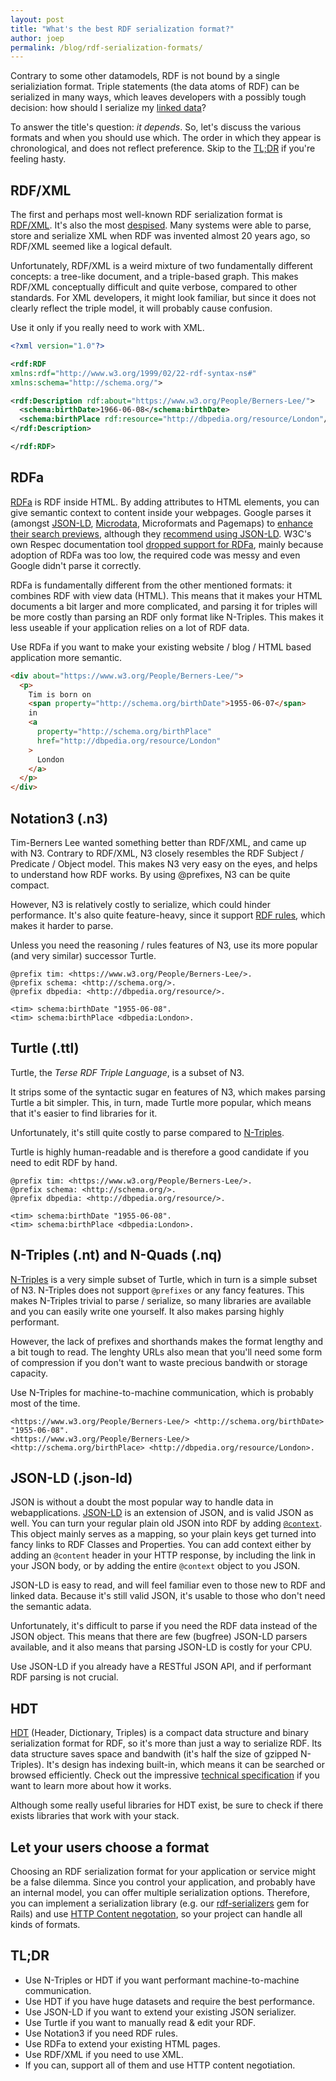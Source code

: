 ```yaml
---
layout: post
title: "What's the best RDF serialization format?"
author: joep
permalink: /blog/rdf-serialization-formats/
---
```


Contrary to some other datamodels, RDF is not bound by a single serializiation format.
Triple statements (the data atoms of RDF) can be serialized in many ways, which leaves developers with a possibly tough decision: how should I serialize my [linked data](/what-is-linked-data)?

To answer the title's question: _it depends_.
So, let's discuss the various formats and when you should use which.
The order in which they appear is chronological, and does not reflect preference.
Skip to the [TL;DR](#tldr) if you're feeling hasty.

## RDF/XML

The first and perhaps most well-known RDF serialization format is [RDF/XML](https://www.w3.org/TR/rdf-syntax-grammar/).
It's also the most [despised](https://github.com/mhausenblas/rdfxml.info/blob/master/input/RDF-XML%20sucks%20-%20praise%20and%20damnation.txt).
Many systems were able to parse, store and serialize XML when RDF was invented almost 20 years ago, so RDF/XML seemed like a logical default.

Unfortunately, RDF/XML is a weird mixture of two fundamentally different concepts: a tree-like document, and a triple-based graph.
This makes RDF/XML conceptually difficult and quite verbose, compared to other standards.
For XML developers, it might look familiar, but since it does not clearly reflect the triple model, it will probably cause confusion.

Use it only if you really need to work with XML.

```xml
<?xml version="1.0"?>

<rdf:RDF
xmlns:rdf="http://www.w3.org/1999/02/22-rdf-syntax-ns#"
xmlns:schema="http://schema.org/">

<rdf:Description rdf:about="https://www.w3.org/People/Berners-Lee/">
  <schema:birthDate>1966-06-08</schema:birthDate>
  <schema:birthPlace rdf:resource="http://dbpedia.org/resource/London"/>
</rdf:Description>

</rdf:RDF>
```

## RDFa

[RDFa](https://www.w3.org/TR/rdfa-core/) is RDF inside HTML.
By adding attributes to HTML elements, you can give semantic context to content inside your webpages.
Google parses it (amongst [JSON-LD](#JSON-LD), [Microdata](https://w3c.github.io/microdata/#microdata-and-rdf), Microformats and Pagemaps) to [enhance their search previews](https://developers.google.com/custom-search/docs/structured_data), although they [recommend using JSON-LD](https://www.searchenginejournal.com/google-structured-data-preference/297479/).
W3C's own Respec documentation tool [dropped support for RDFa](https://github.com/w3c/respec/issues/1503),
mainly because adoption of RDFa was too low, the required code was messy and even Google didn't parse it correctly.

RDFa is fundamentally different from the other mentioned formats: it combines RDF with view data (HTML).
This means that it makes your HTML documents a bit larger and more complicated, and parsing it for triples will be more costly than parsing an RDF only format like N-Triples.
This makes it less useable if your application relies on a lot of RDF data.

Use RDFa if you want to make your existing website / blog / HTML based application more semantic.

```html
<div about="https://www.w3.org/People/Berners-Lee/">
  <p>
    Tim is born on
    <span property="http://schema.org/birthDate">1955-06-07</span>
    in
    <a
      property="http://schema.org/birthPlace"
      href="http://dbpedia.org/resource/London"
    >
      London
    </a>
  </p>
</div>
```

## Notation3 (.n3)

Tim-Berners Lee wanted something better than RDF/XML, and came up with N3.
Contrary to RDF/XML, N3 closely resembles the RDF Subject / Predicate / Object model.
This makes N3 very easy on the eyes, and helps to understand how RDF works.
By using @prefixes, N3 can be quite compact.

However, N3 is relatively costly to serialize, which could hinder performance.
It's also quite feature-heavy, since it support [RDF rules](http://www.ninebynine.org/RDFNotes/RDFFactsAndRules.html), which makes it harder to parse.

Unless you need the reasoning / rules features of N3, use its more popular (and very similar) successor Turtle.

```notation3
@prefix tim: <https://www.w3.org/People/Berners-Lee/>.
@prefix schema: <http://schema.org/>.
@prefix dbpedia: <http://dbpedia.org/resource/>.

<tim> schema:birthDate "1955-06-08".
<tim> schema:birthPlace <dbpedia:London>.
```

## Turtle (.ttl)

Turtle, the _Terse RDF Triple Language_, is a subset of N3.

It strips some of the syntactic sugar en features of N3, which makes parsing Turtle a bit simpler.
This, in turn, made Turtle more popular, which means that it's easier to find libraries for it.

Unfortunately, it's still quite costly to parse compared to [N-Triples](#N-Triples).

Turtle is highly human-readable and is therefore a good candidate if you need to edit RDF by hand.

```turtle
@prefix tim: <https://www.w3.org/People/Berners-Lee/>.
@prefix schema: <http://schema.org/>.
@prefix dbpedia: <http://dbpedia.org/resource/>.

<tim> schema:birthDate "1955-06-08".
<tim> schema:birthPlace <dbpedia:London>.
```

## N-Triples (.nt) and N-Quads (.nq)

[N-Triples](https://www.w3.org/TR/n-triples/) is a very simple subset of Turtle, which in turn is a simple subset of N3.
N-Triples does not support `@prefixes` or any fancy features.
This makes N-Triples trivial to parse / serialize, so many libraries are available and you can easily write one yourself.
It also makes parsing highly performant.

However, the lack of prefixes and shorthands makes the format lengthy and a bit tough to read.
The lenghty URLs also mean that you'll need some form of compression if you don't want to waste precious bandwith or storage capacity.

Use N-Triples for machine-to-machine communication, which is probably most of the time.

```n-triples
<https://www.w3.org/People/Berners-Lee/> <http://schema.org/birthDate> "1955-06-08".
<https://www.w3.org/People/Berners-Lee/> <http://schema.org/birthPlace> <http://dbpedia.org/resource/London>.
```

## JSON-LD (.json-ld)

JSON is without a doubt the most popular way to handle data in webapplications.
[JSON-LD](https://json-ld.org/spec/latest/json-ld/) is an extension of JSON, and is valid JSON as well.
You can turn your regular plain old JSON into RDF by adding [`@context`](https://json-ld.org/spec/latest/json-ld/#the-context).
This object mainly serves as a mapping, so your plain keys get turned into fancy links to RDF Classes and Properties.
You can add context either by adding an `@content` header in your HTTP response, by including the link in your JSON body, or by adding the entire `@context` object to you JSON.

JSON-LD is easy to read, and will feel familiar even to those new to RDF and linked data.
Because it's still valid JSON, it's usable to those who don't need the semantic adata.

Unfortunately, it's difficult to parse if you need the RDF data instead of the JSON object.
This means that there are few (bugfree) JSON-LD parsers available, and it also means that parsing JSON-LD is costly for your CPU.

Use JSON-LD if you already have a RESTful JSON API, and if performant RDF parsing is not crucial.

## HDT

[HDT](http://www.rdfhdt.org/what-is-hdt/) (Header, Dictionary, Triples) is a compact data structure and binary serialization format for RDF, so it's more than just a way to serialize RDF.
Its data structure saves space and bandwith (it's half the size of gzipped N-Triples).
It's design has indexing built-in, which means it can be searched or browsed efficiently.
Check out the impressive [technical specification](http://www.rdfhdt.org/technical-specification/) if you want to learn more about how it works.

Although some really useful libraries for HDT exist, be sure to check if there exists libraries that work with your stack.

## Let your users choose a format

Choosing an RDF serialization format for your application or service might be a false dilemma.
Since you control your application, and probably have an internal model, you can offer multiple serialization options.
Therefore, you can implement a serialization library (e.g. our [rdf-serializers](https://github.com/ontola/rdf-serializers) gem for Rails) and use [HTTP Content negotation](https://developer.mozilla.org/en-US/docs/Web/HTTP/Content_negotiation), so your project can handle all kinds of formats.

## TL;DR

- Use N-Triples or HDT if you want performant machine-to-machine communication.
- Use HDT if you have huge datasets and require the best performance.
- Use JSON-LD if you want to extend your existing JSON serializer.
- Use Turtle if you want to manually read & edit your RDF.
- Use Notation3 if you need RDF rules.
- Use RDFa to extend your existing HTML pages.
- Use RDF/XML if you need to use XML.
- If you can, support all of them and use HTTP content negotiation.
